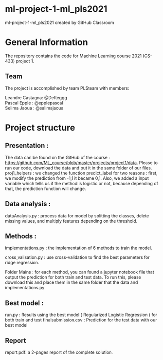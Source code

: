 # ml-project-1-ml_pls2021
ml-project-1-ml_pls2021 created by GitHub Classroom
# General Information
The repository contains the code for Machine Learning course 2021 (CS-433) project 1.
## Team
The project is accomplished by team PLSteam with members: 

Leandre Castagna: @Defteggg \
Pascal  Epple   : @epplepascal \
Selima  Jaoua   : @salimajaoua


# Project structure
## Presentation : 
The data can be found on the GitHub of the course : https://github.com/ML_course/blob/master/projects/project1/data. Please to run our code, download the data and put it in the same folder of our files. \
proj1_helpers : we changed the function predict_label for two reasons : first, we modify the prediction from  -1,1 it became 0,1. Also, we added a input variable which tells us if the method is logistic or not, because depending of that, the prediction function will change. 
## Data analysis : 
dataAnalysis.py : process data for model by splitting the classes, delete missing values, and multiply features depending on the threshold. 
## Methods : 
implementations.py  : the implementation of 6 methods to train the model. 

cross_valisation.py : use cross-validation to find the best parameters for ridge regression. 

Folder Mains        : for each method, you can found a jupyter notebook file that output the prediction for both train and test data. To run this, please download this and place them in the same folder that the data and implementations.py
## Best model : 
run.py   : Results using the best model ( Regularized Logistic Regression ) for both train and test 
finalsubmission.csv : Prediction for the test data with our best model

## Report
report.pdf: a 2-pages report of the complete solution.

